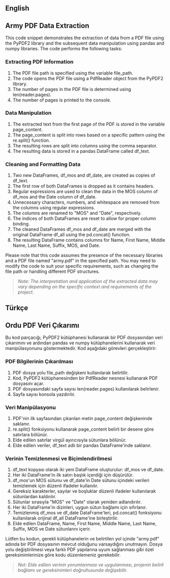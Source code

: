 ## English
## Army PDF Data Extraction
This code snippet demonstrates the extraction of data from a PDF file using the PyPDF2 library and the subsequent data manipulation using pandas and numpy libraries. The code performs the following tasks:

### Extracting PDF Information
1. The PDF file path is specified using the variable file_path.
2. The code opens the PDF file using a PdfReader object from the PyPDF2 library.
3. The number of pages in the PDF file is determined using len(reader.pages).
4. The number of pages is printed to the console.

### Data Manipulation
1. The extracted text from the first page of the PDF is stored in the variable page_content.
2. The page_content is split into rows based on a specific pattern using the re.split() function.
3. The resulting rows are split into columns using the comma separator.
4. The resulting data is stored in a pandas DataFrame called df_text.

### Cleaning and Formatting Data
1. Two new DataFrames, df_mos and df_date, are created as copies of df_text.
2. The first row of both DataFrames is dropped as it contains headers.
3. Regular expressions are used to clean the data in the MOS column of df_mos and the Date column of df_date.
4. Unnecessary characters, numbers, and whitespace are removed from the columns using regular expressions.
5. The columns are renamed to "MOS" and "Date", respectively.
6. The indices of both DataFrames are reset to allow for proper column binding.
7. The cleaned DataFrames df_mos and df_date are merged with the original DataFrame df_all using the pd.concat() function.
8. The resulting DataFrame contains columns for Name, First Name, Middle Name, Last Name, Suffix, MOS, and Date.


Please note that this code assumes the presence of the necessary libraries and a PDF file named "army.pdf" in the specified path. You may need to modify the code to suit your specific requirements, such as changing the file path or handling different PDF structures.

> *Note: The interpretation and application of the extracted data may vary depending on the specific context and requirements of the project.*

## Türkçe
## Ordu PDF Veri Çıkarımı
Bu kod parçacığı, PyPDF2 kütüphanesi kullanarak bir PDF dosyasından veri çıkarımını ve ardından pandas ve numpy kütüphanelerini kullanarak veri manipülasyonunu göstermektedir. Kod aşağıdaki görevleri gerçekleştirir:

### PDF Bilgilerinin Çıkarılması
1. PDF dosya yolu file_path değişkeni kullanılarak belirtilir.
2. Kod, PyPDF2 kütüphanesinden bir PdfReader nesnesi kullanarak PDF dosyasını açar.
3. PDF dosyasındaki sayfa sayısı len(reader.pages) kullanılarak belirlenir.
4. Sayfa sayısı konsola yazdırılır.

### Veri Manipülasyonu
1. PDF'nin ilk sayfasından çıkarılan metin page_content değişkeninde saklanır.
2. re.split() fonksiyonu kullanarak page_content belirli bir desene göre satırlara bölünür.
3. Elde edilen satırlar virgül ayırıcısıyla sütunlara bölünür.
4. Elde edilen veriler, df_text adlı bir pandas DataFrame'inde saklanır.

### Verinin Temizlenmesi ve Biçimlendirilmesi
1. df_text kopyası olarak iki yeni DataFrame oluşturulur: df_mos ve df_date.
2. Her iki DataFrame'in ilk satırı başlık içerdiği için düşürülür.
3. df_mos'un MOS sütunu ve df_date'in Date sütunu içindeki verileri temizlemek için düzenli ifadeler kullanılır.
4. Gereksiz karakterler, sayılar ve boşluklar düzenli ifadeler kullanılarak sütunlardan kaldırılır.
5. Sütunlar sırasıyla "MOS" ve "Date" olarak yeniden adlandırılır.
6. Her iki DataFrame'in dizinleri, uygun sütun bağlamı için sıfırlanır.
7. Temizlenmiş df_mos ve df_date DataFrame'leri, pd.concat() fonksiyonu kullanılarak orijinal df_all DataFrame'ine birleştirilir.
8. Elde edilen DataFrame, Name, First Name, Middle Name, Last Name, Suffix, MOS ve Date sütunlarını içerir.

Lütfen bu kodun, gerekli kütüphanelerin ve belirtilen yol içinde "army.pdf" adında bir PDF dosyasının mevcut olduğunu varsaydığını unutmayın. Dosya yolu değiştirilmesi veya farklı PDF yapılarına uyum sağlanması gibi özel gereksinimlerinize göre kodu düzenlemeniz gerekebilir.

> *Not: Elde edilen verinin yorumlanması ve uygulanması, projenin belirli bağlamı ve gereksinimleri doğrultusunda değişebilir.*
